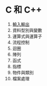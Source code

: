 # C 和 C++ 
1. [輸入輸出](./1輸入輸出)
2. 資料型別與變數
3. 運算式與運算子
4. 流程控制
5. 迴圈
6. 陣列
7. 函式
8. 指標
9. 物件與類別
10. 檔案處理
